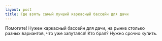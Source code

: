 ```yaml
---
layout: post 
title: Где взять самый лучший каркасный бассейн для дачи 
--- 
```

Помогите! Нужен каркасный бассейн для дачи, на рынке столько разных вариантов, что уже запутался! Кто брал? Нужно срочно купить.
